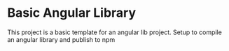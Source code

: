 # Basic Angular Library

This project is a basic template for an angular lib project. Setup to compile an angular library and publish to npm

